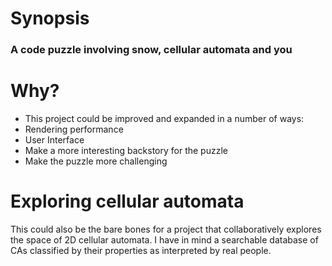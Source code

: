 # Synopsis

### A code puzzle involving snow, cellular automata and you 

# Why?

 - This project could be improved and expanded in a number of ways:
 - Rendering performance 
 - User Interface
 - Make a more interesting backstory for the puzzle
 - Make the puzzle more challenging

# Exploring cellular automata

   This could also be the bare bones for a project that collaboratively explores 
   the space of 2D cellular automata. I have in mind a searchable database of CAs 
	 classified by their properties as interpreted by real people. 